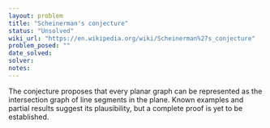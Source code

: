 ```yaml
---
layout: problem
title: "Scheinerman's conjecture"
status: "Unsolved"
wiki_url: "https://en.wikipedia.org/wiki/Scheinerman%27s_conjecture"
problem_posed: ""
date_solved:
solver:
notes:
---
```

The conjecture proposes that every planar graph can be represented as the intersection graph of line segments in the plane. Known examples and partial results suggest its plausibility, but a complete proof is yet to be established.